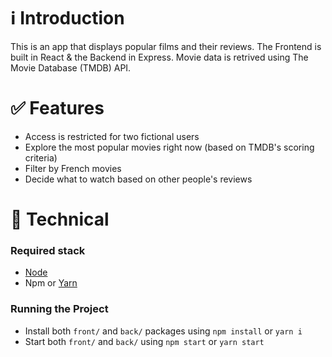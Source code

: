 # ℹ️ Introduction

This is an app that displays popular films and their reviews. The Frontend is built in React & the Backend in Express. Movie data is retrived using The Movie Database (TMDB) API.

# ✅ Features

- Access is restricted for two fictional users
- Explore the most popular movies right now (based on TMDB's scoring criteria)
- Filter by French movies
- Decide what to watch based on other people's reviews

# 💾 Technical

### Required stack

- [Node](https://docs.npmjs.com/downloading-and-installing-node-js-and-npm)
- Npm or [Yarn](https://classic.yarnpkg.com/lang/en/docs/install/#mac-stable)

### Running the Project

- Install both `front/` and `back/` packages using `npm install` or `yarn i`
- Start both `front/` and `back/` using `npm start` or `yarn start`

